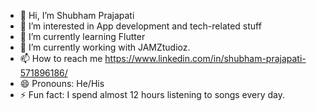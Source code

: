 - 👋 Hi, I’m Shubham Prajapati
- 👀 I’m interested in App development and tech-related stuff
- 🌱 I’m currently learning Flutter
- 💞️ I’m currently working with JAMZtudioz.
- 📫 How to reach me https://www.linkedin.com/in/shubham-prajapati-571896186/
- 😄 Pronouns: He/His
- ⚡ Fun fact: I spend almost 12 hours listening to songs every day.

<!---
shubhamprajapati241/shubhamprajapati241 is a ✨ special ✨ repository because its `README.md` (this file) appears on your GitHub profile.
You can click the Preview link to take a look at your changes.
--->
